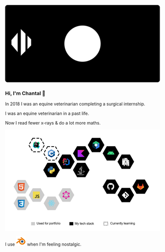 <div align="center">
  <img src="assets/bogwalk-banner.svg" alt="BogWalk GitHub banner"/>
</div>


### Hi, I'm Chantal 👋

In 2018 I was an equine veterinarian completing a surgical internship. 

I was an equine veterinarian in a past life.

Now I read fewer x-rays & do a lot more maths.

<div align="center">
  <map name="links>
    <area href="https://kotlinlang.org/" alt="Checkout Kotlin" target="_blank" shape=poly coords="470,116 420,116 545,159 420,202 470,202 445,159"/>
  </map>
  <img src="assets/tech.png" alt="BogWalk tech stack diagram" usemap="#links"/>
</div>

I use [![Blender logo](assets/icons/blender_32.png)](https://www.blender.org/) when I'm feeling nostalgic.